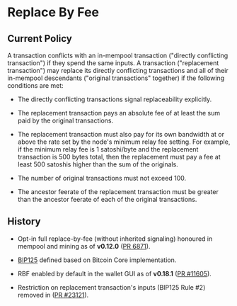 # Replace By Fee

## Current Policy

A transaction conflicts with an in-mempool transaction ("directly conflicting transaction") if they
spend the same inputs. A transaction ("replacement transaction") may replace its directly
conflicting transactions and all of their in-mempool descendants ("original transactions" together)
if the following conditions are met:

* The directly conflicting transactions signal replaceability explicitly.

* The replacement transaction pays an absolute fee of at least the sum paid by the original
  transactions.

* The replacement transaction must also pay for its own bandwidth at or above the rate set by the
node's minimum relay fee setting.  For example, if the minimum relay fee is 1 satoshi/byte and the
replacement transaction is 500 bytes total, then the replacement must pay a fee at least 500
satoshis higher than the sum of the originals.

* The number of original transactions must not exceed 100.

* The ancestor feerate of the replacement transaction must be greater than the ancestor feerate of
  each of the original transactions.

## History

* Opt-in full replace-by-fee (without inherited signaling) honoured in mempool and mining as of
  **v0.12.0** ([PR 6871](https://github.com/bitcoin/bitcoin/pull/6871)).

* [BIP125](https://github.com/bitcoin/bips/blob/master/bip-0125.mediawiki) defined based on
  Bitcoin Core implementation.

* RBF enabled by default in the wallet GUI as of **v0.18.1** ([PR #11605](https://github.com/bitcoin/bitcoin/pull/11605)).

* Restriction on replacement transaction's inputs (BIP125 Rule #2) removed in ([PR #23121](https://github.com/bitcoin/bitcoin/pull/23121)).
